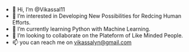 - 👋 Hi, I’m @Vikassal11
- 👀 I’m interested in Developing New Possibilities for Redcing Human Efforts.
- 🌱 I’m currently learning Python with Machine Learning.
- 💞️ I’m looking to collaborate on the Plateform of Like Minded People.
- 📫 you can reach me on vikassalyn@gmail.com

<!---
Vikassal11/Vikassal11 is a ✨ special ✨ repository because its `README.md` (this file) appears on your GitHub profile.
You can click the Preview link to take a look at your changes.
--->
